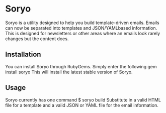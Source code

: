 # Soryo
Soryo is a utility designed to help you build template-driven emails. Emails can now be separated into templates and JSON/YAMLbased information. This is designed for newsletters or other areas where an emails look rarely changes but the content does.

## Installation
You can install Soryo through RubyGems. Simply enter the following
    gem install soryo
This will install the latest stable version of Soryo.

## Usage
Soryo currently has one command
    $ soryo build <email template> <email info>
Substitute in a valid HTML file for a template and a valid JSON or YAML file for the email information.
